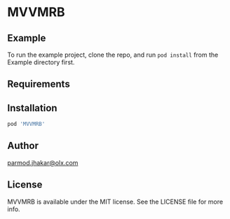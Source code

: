 # MVVMRB

## Example

To run the example project, clone the repo, and run `pod install` from the Example directory first.

## Requirements

## Installation

```ruby
pod 'MVVMRB'
```

## Author

parmod.jhakar@olx.com

## License

MVVMRB is available under the MIT license. See the LICENSE file for more info.
